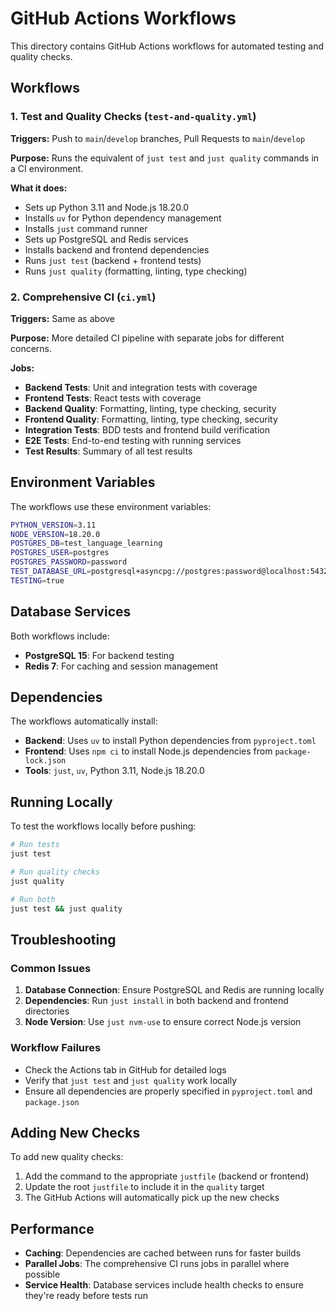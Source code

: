 # GitHub Actions Workflows

This directory contains GitHub Actions workflows for automated testing and quality checks.

## Workflows

### 1. Test and Quality Checks (`test-and-quality.yml`)

**Triggers:** Push to `main`/`develop` branches, Pull Requests to `main`/`develop`

**Purpose:** Runs the equivalent of `just test` and `just quality` commands in a CI environment.

**What it does:**
- Sets up Python 3.11 and Node.js 18.20.0
- Installs `uv` for Python dependency management
- Installs `just` command runner
- Sets up PostgreSQL and Redis services
- Installs backend and frontend dependencies
- Runs `just test` (backend + frontend tests)
- Runs `just quality` (formatting, linting, type checking)

### 2. Comprehensive CI (`ci.yml`)

**Triggers:** Same as above

**Purpose:** More detailed CI pipeline with separate jobs for different concerns.

**Jobs:**
- **Backend Tests**: Unit and integration tests with coverage
- **Frontend Tests**: React tests with coverage  
- **Backend Quality**: Formatting, linting, type checking, security
- **Frontend Quality**: Formatting, linting, type checking, security
- **Integration Tests**: BDD tests and frontend build verification
- **E2E Tests**: End-to-end testing with running services
- **Test Results**: Summary of all test results

## Environment Variables

The workflows use these environment variables:

```bash
PYTHON_VERSION=3.11
NODE_VERSION=18.20.0
POSTGRES_DB=test_language_learning
POSTGRES_USER=postgres
POSTGRES_PASSWORD=password
TEST_DATABASE_URL=postgresql+asyncpg://postgres:password@localhost:5432/test_language_learning
TESTING=true
```

## Database Services

Both workflows include:
- **PostgreSQL 15**: For backend testing
- **Redis 7**: For caching and session management

## Dependencies

The workflows automatically install:
- **Backend**: Uses `uv` to install Python dependencies from `pyproject.toml`
- **Frontend**: Uses `npm ci` to install Node.js dependencies from `package-lock.json`
- **Tools**: `just`, `uv`, Python 3.11, Node.js 18.20.0

## Running Locally

To test the workflows locally before pushing:

```bash
# Run tests
just test

# Run quality checks  
just quality

# Run both
just test && just quality
```

## Troubleshooting

### Common Issues

1. **Database Connection**: Ensure PostgreSQL and Redis are running locally
2. **Dependencies**: Run `just install` in both backend and frontend directories
3. **Node Version**: Use `just nvm-use` to ensure correct Node.js version

### Workflow Failures

- Check the Actions tab in GitHub for detailed logs
- Verify that `just test` and `just quality` work locally
- Ensure all dependencies are properly specified in `pyproject.toml` and `package.json`

## Adding New Checks

To add new quality checks:

1. Add the command to the appropriate `justfile` (backend or frontend)
2. Update the root `justfile` to include it in the `quality` target
3. The GitHub Actions will automatically pick up the new checks

## Performance

- **Caching**: Dependencies are cached between runs for faster builds
- **Parallel Jobs**: The comprehensive CI runs jobs in parallel where possible
- **Service Health**: Database services include health checks to ensure they're ready before tests run
